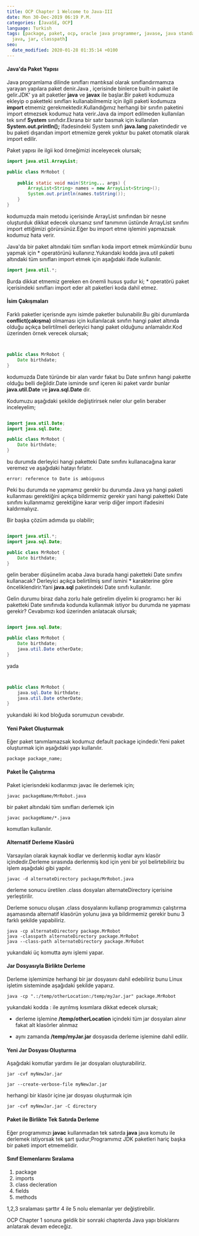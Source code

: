 ```yaml
---
title: OCP Chapter 1 Welcome to Java-III
date: Mon 30-Dec-2019 06:19 P.M.
categories: [JavaSE, OCP]
language: Turkish
tags: [package, paket, ocp, oracle java programmer, javase, java standart edition,
  java, jar, classpath]
seo:
  date_modified: 2020-01-28 01:35:14 +0100
---
```


#### Java'da Paket Yapısı

Java programlama dilinde sınıfları mantıksal olarak sınıflandırmamıza yarayan yapılara paket denir.Java , içerisinde binlerce built-in paket ile gelir.JDK' ya ait paketler **java** ve **javax** ile başlar.Bir paketi kodumuza ekleyip o paketteki sınıfları kullanabilmemiz için ilgili paketi kodumuza **import** etmemiz gerekmektedir.Kullandığımız herhangi bir sınıfın paketini import etmezsek kodumuz hata verir.Java da import edilmeden kullanılan tek sınıf **System** sınıfıdır.Ekrana bir satır basmak için kullanılan **System.out.println();**  ifadesindeki System sınıfı **java.lang** paketindedir ve bu paketi dışarıdan import etmemize gerek yoktur bu paket otomatik olarak import edilir. 

Paket yapısı ile ilgii kod örneğimizi inceleyecek olursak;

```java
import java.util.ArrayList;

public class MrRobot { 
    
    public static void main(String... args) {
        ArrayList<String> names = new ArrayList<String>();
        System.out.println(names.toString());
    }
}
```

kodumuzda main metodu içerisinde ArrayList sınıfından bir nesne oluşturduk dikkat edecek olursanız sınıf tanımının üstünde ArrayList sınıfını import ettiğimizi görürsünüz.Eğer bu import etme işlemini yapmazsak kodumuz hata verir.

Java'da bir paket altındaki tüm sınıfları koda import etmek mümkündür bunu yapmak için * operatörünü kullanırız.Yukarıdaki kodda java.util paketi altındaki tüm sınıfları import etmek için aşağıdaki ifade kullanılır.

```java
import java.util.*;
```

Burda dikkat etmemiz gereken en önemli husus şudur ki; * operatörü paket içerisindeki sınıfları import eder alt paketleri koda dahil etmez.

#### İsim Çakışmaları

Farklı paketler içerisnde aynı isimde paketler bulunabilir.Bu gibi durumlarda **conflict(çakışma)** olmaması için kullanılacak sınıfın hangi paket altında olduğu açıkça belirtilmeli derleyici hangi paket olduğunu anlamalıdır.Kod üzerinden örnek verecek olursak;



```java


public class MrRobot { 
    Date birthdate;
}
```

kodumuzda Date türünde bir alan vardır fakat bu Date sınfının hangi pakette olduğu belli değildir.Date isminde sınıf içeren iki paket vardır bunlar **java.util.Date** ve **java.sql.Date** dir.

Kodumuzu aşağıdaki şekilde değiştirirsek neler olur gelin beraber inceleyelim;

```java

import java.util.Date;
import java.sql.Date;

public class MrRobot { 
    Date birthdate;
}
```
bu durumda derleyici hangi paketteki Date sınıfını kullanacağına karar veremez ve aşağıdaki hatayı fırlatır.

    error: reference to Date is ambiguous

Peki bu durumda ne yapmamız gerekir bu durumda Java ya hangi paketi kullanması gerektiğini açıkça bildirmemiz gerekir yani hangi paketteki Date sınıfını kullanmamız gerektiğine karar verip diğer import ifadesini kaldırmalıyız.

Bir başka çözüm adımıda şu olabilir;


```java

import java.util.*;
import java.sql.Date;

public class MrRobot { 
    Date birthdate;
}
```
gelin beraber düşünelim acaba Java burada hangi paketteki Date sınıfını kullanacak? Derleyici açıkça belirtilmiş sınıf ismini * karakterine göre önceliklendirir.Yani **java.sql** paketindeki Date sınıfı kullanılır.

Gelin durumu biraz daha zorlu hale getirelim diyelim ki programcı her iki paketteki Date sınıfınıda kodunda kullanmak istiyor bu durumda ne yapması gerekir? Cevabımızı kod üzerinden anlatacak olursak;

```java

import java.sql.Date;

public class MrRobot { 
    Date birthdate;
    java.util.Date otherDate;
}
```

yada 


```java


public class MrRobot { 
    java.sql.Date birthdate;
    java.util.Date otherDate;
}
```

yukarıdaki iki kod bloğuda sorumuzun cevabıdır.

#### Yeni Paket Oluşturmak

Eğer paket tanımlamazsak kodumuz default package içindedir.Yeni paket oluşturmak için aşağıdaki yapı kullanılır.

    package package_name;


#### Paket İle Çalıştırma

Paket içierisndeki kodlarımızı javac ile derlemek için;

    javac packageName/MrRobot.java


bir paket altındaki tüm sınıfları derlemek için

    javac packageName/*.java


komutları kullanılır.

#### Alternatif Derleme Klasörü

Varsayılan olarak kaynak kodlar ve derlenmiş kodlar aynı klasör içindedir.Derleme sırasında derlenmiş kod için yeni bir yol belirtebiliriz bu işlem aşağıdaki gibi yapılır.

    javac -d alternateDirectory package/MrRobot.java

derleme sonucu üretilen .class dosyaları alternateDirectory içerisine yerleştirilir.


Derleme sonucu oluşan .class dosyalarını kullanıp programımızı çalıştırma aşamasında alternatif klasörün yolunu java ya bildirmemiz gerekir bunu 3 farklı şekilde yapabiliriz.

    java -cp alternateDirectory package.MrRobot
    java -classpath alternateDirectory package.MrRobot
    java --class-path alternateDirectory package.MrRobot

yukarıdaki üç komutta aynı işlemi yapar.


#### Jar Dosyasıyla Birlikte Derleme

Derleme işlemimize herhangi bir jar dosyasını dahil edebiliriz bunu Linux işletim sisteminde aşağıdaki şekilde yaparız.

    java -cp ".:/temp/otherLocation:/temp/myJar.jar" package.MrRobot

yukarıdaki kodda : ile ayrılmış kısımlara dikkat edecek olursak;

* derleme işlemine **/temp/otherLocation** içindeki tüm jar dosyaları alınır fakat alt klasörler alınmaz

* aynı zamanda **/temp/myJar.jar** dosyasıda derleme işlemine dahil edilir.

#### Yeni Jar Dosyası Oluşturma

Aşağıdaki komutlar yardımı ile jar dosyaları oluşturabiliriz.

    jar -cvf myNewJar.jar

    jar --create-verbose-file myNewJar.jar

herhangi bir klasör içine jar dosyası oluşturmak için

    jar -cvf myNewJar.jar -C directory

#### Paket ile Birlikte Tek Satırda Derleme

Eğer programımızı **javac** kullanmadan tek satırda **java** java komutu ile derlemek istiyorsak tek şart şudur;Programımız JDK paketleri hariç başka bir paketi import etmemelidir.

#### Sınıf Elemenlarını Sıralama

1. package
2. imports
3. class decleration
4. fields
5. methods

1,2,3 sıralaması şarttır 4 ile 5 nolu elemanlar yer değiştirebilir.

OCP Chapter 1 sonuna geldik bir sonraki chapterda Java yapı bloklarını anlatarak devam edeceğiz.